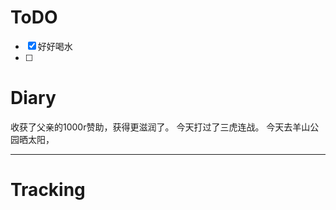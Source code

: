 # ToDO
- [x] 好好喝水
- [ ] 

# Diary

收获了父亲的1000r赞助，获得更滋润了。
今天打过了三虎连战。
今天去羊山公园晒太阳，

---


# Tracking







